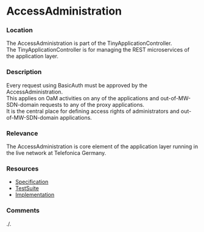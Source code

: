 # AccessAdministration

### Location
The AccessAdministration is part of the TinyApplicationController.  
The TinyApplicationController is for managing the REST microservices of the application layer.  

### Description
Every request using BasicAuth must be approved by the AccessAdministration.  
This applies on OaM activities on any of the applications and out-of-MW-SDN-domain requests to any of the proxy applications.  
It is the central place for defining access rights of administrators and out-of-MW-SDN-domain applications.  

### Relevance
The AccessAdministration is core element of the application layer running in the live network at Telefonica Germany.  

### Resources
- [Specification](./spec/)
- [TestSuite](./testing/)
- [Implementation](./server/)

### Comments
./.
